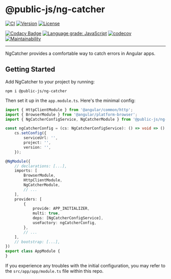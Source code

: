 # @public-js/ng-catcher

[![CI](https://img.shields.io/github/workflow/status/public-js/ng-catcher/CI?style=flat)](https://github.com/public-js/ng-catcher/actions?query=workflow%3ACI)
[![Version](https://img.shields.io/npm/v/@public-js/ng-catcher?style=flat)](https://www.npmjs.com/package/@public-js/ng-catcher)
[![License](https://img.shields.io/npm/l/@public-js/ng-catcher?style=flat)](https://www.npmjs.com/package/@public-js/ng-catcher)

[![Codacy Badge](https://app.codacy.com/project/badge/Grade/b676cb7041974c45818309851cb043f6)](https://www.codacy.com/gh/public-js/ng-catcher/dashboard)
[![Language grade: JavaScript](https://img.shields.io/lgtm/grade/javascript/g/public-js/ng-catcher.svg?logo=lgtm&logoWidth=18)](https://lgtm.com/projects/g/public-js/ng-catcher/context:javascript)
[![codecov](https://codecov.io/gh/public-js/ng-catcher/branch/main/graph/badge.svg?token=NBALZKTFJR)](https://codecov.io/gh/public-js/ng-catcher)
[![Maintainability](https://api.codeclimate.com/v1/badges/290f2cb87329f90e139c/maintainability)](https://codeclimate.com/github/public-js/ng-catcher/maintainability)

---

NgCatcher provides a comfortable way to catch errors in Angular apps.


## Getting Started

Add NgCatcher to your project by running:
```shell
npm i @public-js/ng-catcher
```

Then set it up in the `app.module.ts`. Here's the minimal config:
```typescript
import { HttpClientModule } from '@angular/common/http';
import { BrowserModule } from '@angular/platform-browser';
import { NgCatcherConfigService, NgCatcherModule } from '@public-js/ng-catcher';

const ngCatcherConfig = (cs: NgCatcherConfigService): () => void => () =>
    cs.setConfig({
        serviceUrl: '',
        project: '',
        version: '',
    });

@NgModule({
    // declarations: [...],
    imports: [
        BrowserModule,
        HttpClientModule,
        NgCatcherModule,
        // ...
    ],
    providers: [
        {
            provide: APP_INITIALIZER,
            multi: true,
            deps: [NgCatcherConfigService],
            useFactory: ngCatcherConfig,
        },
        // ...
    ],
    // bootstrap: [...],
})
export class AppModule {
}
```

If you experience any troubles with the initial configuration, you may refer to the `src/app/app/module.ts` file within this repo.
